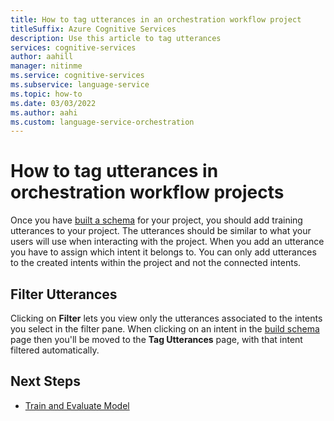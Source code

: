```yaml
---
title: How to tag utterances in an orchestration workflow project
titleSuffix: Azure Cognitive Services
description: Use this article to tag utterances
services: cognitive-services
author: aahill
manager: nitinme
ms.service: cognitive-services
ms.subservice: language-service
ms.topic: how-to
ms.date: 03/03/2022
ms.author: aahi
ms.custom: language-service-orchestration
---
```


# How to tag utterances in orchestration workflow projects

Once you have [built a schema](create-project.md) for your project, you should add training utterances to your project. The utterances should be similar to what your users will use when interacting with the project. When you add an utterance you have to assign which intent it belongs to. You can only add utterances to the created intents within the project and not the connected intents.

## Filter Utterances

Clicking on **Filter** lets you view only the utterances associated to the intents you select in the filter pane.
When clicking on an intent in the [build schema](./create-project.md) page then you'll be moved to the **Tag Utterances** page, with that intent filtered automatically. 

## Next Steps
* [Train and Evaluate Model](./train-model.md)